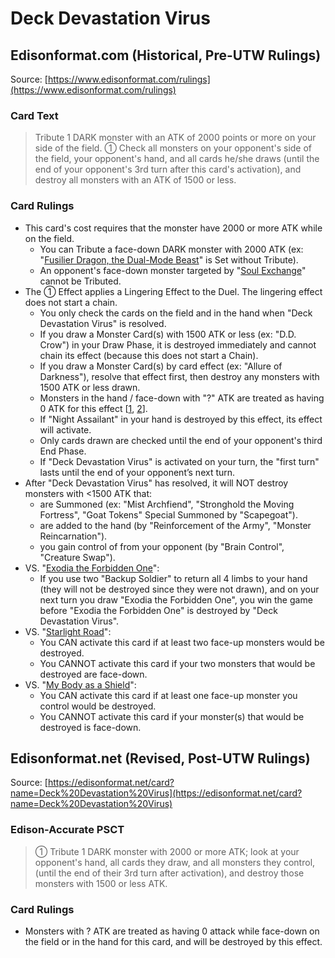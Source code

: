 # Deck Devastation Virus

## Edisonformat.com (Historical, Pre-UTW Rulings)

Source: [https://www.edisonformat.com/rulings](https://www.edisonformat.com/rulings)

### Card Text

> Tribute 1 DARK monster with an ATK of 2000 points or more on your side of the field. ① Check all monsters on your opponent's side of the field, your opponent's hand, and all cards he/she draws (until the end of your opponent's 3rd turn after this card's activation), and destroy all monsters with an ATK of 1500 or less.

### Card Rulings

*   This card's cost requires that the monster have 2000 or more ATK while on the field.
    *   You can Tribute a face-down DARK monster with 2000 ATK (ex: "[Fusilier Dragon, the Dual-Mode Beast](https://yugioh.fandom.com/wiki/Fusilier_Dragon,_the_Dual-Mode_Beast)" is Set without Tribute).
    *   An opponent's face-down monster targeted by "[Soul Exchange](https://yugioh.fandom.com/wiki/Soul_Exchange)" cannot be Tributed.
*   The ① Effect applies a Lingering Effect to the Duel. The lingering effect does not start a chain.
    *   You only check the cards on the field and in the hand when "Deck Devastation Virus" is resolved.
    *   If you draw a Monster Card(s) with 1500 ATK or less (ex: "D.D. Crow") in your Draw Phase, it is destroyed immediately and cannot chain its effect (because this does not start a Chain).
    *   If you draw a Monster Card(s) by card effect (ex: "Allure of Darkness"), resolve that effect first, then destroy any monsters with 1500 ATK or less drawn.
    *   Monsters in the hand / face-down with "?" ATK are treated as having 0 ATK for this effect \[[1](https://www.pojo.biz/board/showthread.php?t=752404), [2](https://www.pojo.biz/board/showthread.php?t=864787)\].
    *   If "Night Assailant" in your hand is destroyed by this effect, its effect will activate.
    *   Only cards drawn are checked until the end of your opponent's third End Phase.
    *   If "Deck Devastation Virus" is activated on your turn, the "first turn" lasts until the end of your opponent’s next turn.
*   After "Deck Devastation Virus" has resolved, it will NOT destroy monsters with <1500 ATK that:
    *   are Summoned (ex: "Mist Archfiend", "Stronghold the Moving Fortress", "Goat Tokens" Special Summoned by "Scapegoat").
    *   are added to the hand (by "Reinforcement of the Army", "Monster Reincarnation").
    *   you gain control of from your opponent (by "Brain Control", "Creature Swap").
*   VS. "[Exodia the Forbidden One](https://yugipedia.com/wiki/Exodia_the_Forbidden_One)":
    *   If you use two "Backup Soldier" to return all 4 limbs to your hand (they will not be destroyed since they were not drawn), and on your next turn you draw "Exodia the Forbidden One", you win the game before "Exodia the Forbidden One" is destroyed by "Deck Devastation Virus".
*   VS. "[Starlight Road](https://yugioh.fandom.com/wiki/Starlight_Road)":
    *   You CAN activate this card if at least two face-up monsters would be destroyed.
    *   You CANNOT activate this card if your two monsters that would be destroyed are face-down.
*   VS. "[My Body as a Shield](https://yugipedia.com/wiki/My_Body_as_a_Shield)":
    *   You CAN activate this card if at least one face-up monster you control would be destroyed.
    *   You CANNOT activate this card if your monster(s) that would be destroyed is face-down.

## Edisonformat.net (Revised, Post-UTW Rulings)

Source: [https://edisonformat.net/card?name=Deck%20Devastation%20Virus](https://edisonformat.net/card?name=Deck%20Devastation%20Virus)

### Edison-Accurate PSCT

> ① Tribute 1 DARK monster with 2000 or more ATK; look at your opponent's hand, all cards they draw, and all monsters they control,
> (until the end of their 3rd turn after activation),
> and destroy those monsters with 1500 or less ATK.

### Card Rulings

*   Monsters with ? ATK are treated as having 0 attack while face-down on the field or in the hand for this card, and will be destroyed by this effect.
            